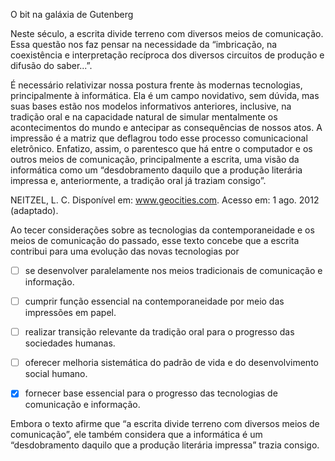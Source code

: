 

O bit na galáxia de Gutenberg

Neste século, a escrita divide terreno com diversos meios de comunicação. Essa questão nos faz pensar na necessidade da “imbricação, na coexistência e interpretação recíproca dos diversos circuitos de produção e difusão do saber...”.

É necessário relativizar nossa postura frente às modernas tecnologias, principalmente à informática. Ela é um campo novidativo, sem dúvida, mas suas bases estão nos modelos informativos anteriores, inclusive, na tradição oral e na capacidade natural de simular mentalmente os acontecimentos do mundo e antecipar as consequências de nossos atos. A impressão é a matriz que deflagrou todo esse processo comunicacional eletrônico. Enfatizo, assim, o parentesco que há entre o computador e os outros meios de comunicação, principalmente a escrita, uma visão da informática como um “desdobramento daquilo que a produção literária impressa e, anteriormente, a tradição oral já traziam consigo”.

NEITZEL, L. C. Disponível em: www.geocities.com. Acesso em: 1 ago. 2012 (adaptado).

Ao tecer considerações sobre as tecnologias da contemporaneidade e os meios de comunicação do passado, esse texto concebe que a escrita contribui para uma evolução das novas tecnologias por



- [ ] se desenvolver paralelamente nos meios tradicionais de comunicação e informação.
- [ ] cumprir função essencial na contemporaneidade por meio das impressões em papel.
- [ ] realizar transição relevante da tradição oral para o progresso das sociedades humanas.
- [ ] oferecer melhoria sistemática do padrão de vida e do desenvolvimento social humano.
- [x] fornecer base essencial para o progresso das tecnologias de comunicação e informação.


Embora o texto afirme que “a escrita divide terreno com diversos meios de comunicação”, ele também considera que a informática é um “desdobramento daquilo que a produção literária impressa” trazia consigo.

        